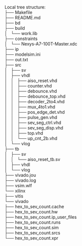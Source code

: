 Local tree structure:  
├── Makefile  
├── README.md  
├── bd  
├── build  
│   └── work.lib  
├── constraints  
│   └── Nexys-A7-100T-Master.xdc  
├── ip  
├── modelsim.ini  
├── out.txt  
├── src  
│   ├── sv  
│   ├── vhdl  
│   │   ├── aiso_reset.vhd  
│   │   ├── counter.vhd  
│   │   ├── debounce.vhd  
│   │   ├── debounce_top.vhd  
│   │   ├── decoder_2to4.vhd  
│   │   ├── mux_4to1.vhd  
│   │   ├── pos_edge_det.vhd  
│   │   ├── pulse_gen.vhd  
│   │   ├── sev_seg_ctrl.vhd  
│   │   ├── sev_seg_disp.vhd  
│   │   ├── top.vhd  
│   │   └── up_cnt_2b.vhd  
│   └── vlog  
├── tb  
│   ├── sv  
│   │   └── aiso_reset_tb.sv  
│   ├── vhdl  
│   └── vlog  
├── vivado.jou  
├── vivado.log  
├── vsim.wlf  
└── xilinx  
    ├── vitis  
    └── vivado  
        ├── hex_to_sev_count.cache  
        ├── hex_to_sev_count.hw  
        ├── hex_to_sev_count.ip_user_files  
        ├── hex_to_sev_count.runs  
        ├── hex_to_sev_count.sim  
        ├── hex_to_sev_count.srcs  
        └── hex_to_sev_count.xpr  
